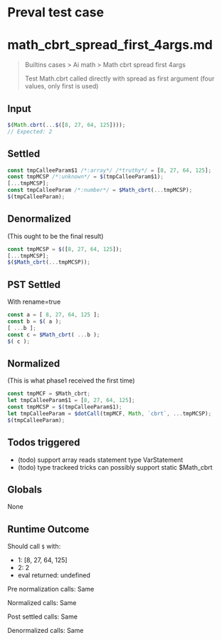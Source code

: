 # Preval test case

# math_cbrt_spread_first_4args.md

> Builtins cases > Ai math > Math cbrt spread first 4args
>
> Test Math.cbrt called directly with spread as first argument (four values, only first is used)

## Input

`````js filename=intro
$(Math.cbrt(...$([8, 27, 64, 125])));
// Expected: 2
`````


## Settled


`````js filename=intro
const tmpCalleeParam$1 /*:array*/ /*truthy*/ = [8, 27, 64, 125];
const tmpMCSP /*:unknown*/ = $(tmpCalleeParam$1);
[...tmpMCSP];
const tmpCalleeParam /*:number*/ = $Math_cbrt(...tmpMCSP);
$(tmpCalleeParam);
`````


## Denormalized
(This ought to be the final result)

`````js filename=intro
const tmpMCSP = $([8, 27, 64, 125]);
[...tmpMCSP];
$($Math_cbrt(...tmpMCSP));
`````


## PST Settled
With rename=true

`````js filename=intro
const a = [ 8, 27, 64, 125 ];
const b = $( a );
[ ...b ];
const c = $Math_cbrt( ...b );
$( c );
`````


## Normalized
(This is what phase1 received the first time)

`````js filename=intro
const tmpMCF = $Math_cbrt;
let tmpCalleeParam$1 = [8, 27, 64, 125];
const tmpMCSP = $(tmpCalleeParam$1);
let tmpCalleeParam = $dotCall(tmpMCF, Math, `cbrt`, ...tmpMCSP);
$(tmpCalleeParam);
`````


## Todos triggered


- (todo) support array reads statement type VarStatement
- (todo) type trackeed tricks can possibly support static $Math_cbrt


## Globals


None


## Runtime Outcome


Should call `$` with:
 - 1: [8, 27, 64, 125]
 - 2: 2
 - eval returned: undefined

Pre normalization calls: Same

Normalized calls: Same

Post settled calls: Same

Denormalized calls: Same
